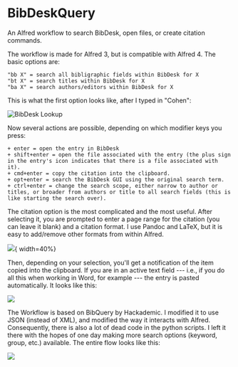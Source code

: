 # BibDeskQuery

An Alfred workflow to search BibDesk, open files, or create citation commands. 

The workflow is made for Alfred 3, but is compatible with Alfred 4. The basic options are:

    "bb X" = search all bibligraphic fields within BibDesk for X
    "bt X" = search titles within BibDesk for X
    "ba X" = search authors/editors within BibDesk for X

This is what the first option looks like, after I typed in "Cohen":

![BibDesk Lookup](https://zbiener.github.io/images/2016-06-06-searching-bibdesk-1.png)

Now several actions are possible, depending on which modifier keys you press:

    + enter = open the entry in BibDesk
    + shift+enter = open the file associated with the entry (the plus sign in the entry's icon indicates that there is a file associated with it).
    + cmd+enter = copy the citation into the clipboard.
    + opt+enter = search the BibDesk GUI using the original search term.
    + ctrl+enter = change the search scope, either narrow to author or titles, or broader from authors or title to all search fields (this is like starting the search over).


The citation option is the most complicated and the most useful. After selecting it, you are prompted to enter a page range for the citation (you can leave it blank) and a citation format. I use Pandoc and LaTeX, but it is easy to add/remove other formats from within Alfred.

![](https://zbiener.github.io/images/2016-06-06-searching-bibdesk-2.jpg){ width=40%}

Then, depending on your selection, you'll get a notification of the item copied into the clipboard. If you are in an active text field --- i.e., if you do all this when working in Word, for example --- the entry is pasted automatically. It looks like this:

![](https://zbiener.github.io/images/2016-06-06-searching-bibdesk-3.png)

The Workflow is based on BibQuery by Hackademic. I modified it to use JSON (instead of XML), and modified the way it interacts with Alfred. Consequently, there is also a lot of dead code in the python scripts. I left it there with the hopes of one day making more search options (keyword, group, etc.) available. The entire flow looks like this:

![](https://zbiener.github.io/images/2016-06-06-searching-bibdesk-4.jpg)
